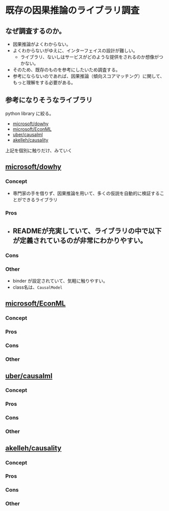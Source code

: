 # 既存の因果推論のライブラリ調査

## なぜ調査するのか。
- 因果推論がよくわからない。
- よくわからないがゆえに、インターフェイスの設計が難しい。
  - ライブラリ、ないしはサービスがどのような提供をされるのか想像がつかない。
- そのため、既存のものを参考にしたいため調査する。
- 参考にならないのであれば、因果推論（傾向スコアマッチング）に関して、もっと理解をする必要がある。


## 参考になりそうなライブラリ
python library に絞る。

- [microsoft/dowhy](!https://github.com/microsoft/dowhy)
- [microsoft/EconML](!https://github.com/microsoft/EconML)
- [uber/causalml](!https://github.com/uber/causalml)
- [akelleh/causality](!https://github.com/akelleh/causality)


上記を個別に触りだけ、みていく

## [microsoft/dowhy](!https://github.com/microsoft/dowhy)
### Concept
- 専門家の手を借りず、因果推論を用いて、多くの仮説を自動的に検証することができるライブラリ
  
### Pros
- READMEが充実していて、ライブラリの中で以下が定義されているのが非常にわかりやすい。
  - 

### Cons

### Other
- binder が設定されていて、気軽に触りやすい。
- class名は、`CausalModel`




## [microsoft/EconML](!https://github.com/microsoft/EconML)
### Concept

### Pros

### Cons

### Other


## [uber/causalml](!https://github.com/uber/causalml)
### Concept

### Pros

### Cons

### Other


## [akelleh/causality](!https://github.com/akelleh/causality)
### Concept

### Pros

### Cons

### Other
